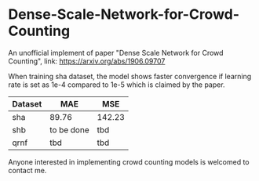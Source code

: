 # Dense-Scale-Network-for-Crowd-Counting
An unofficial implement of paper "Dense Scale Network for Crowd Counting", link: https://arxiv.org/abs/1906.09707

When training sha dataset, the model shows faster convergence if learning rate  is set as 1e-4 compared to 1e-5 which is claimed by the paper.

Dataset|MAE|MSE
-|-|-
sha|89.76|142.23
shb|to be done|tbd
qrnf|tbd|tbd

Anyone interested in implementing crowd counting models is welcomed to contact me.